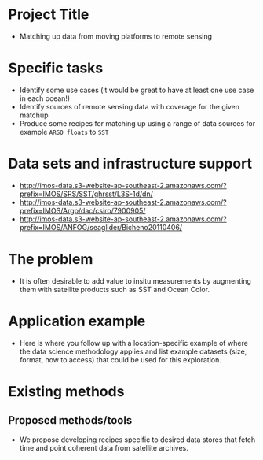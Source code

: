 # Project Title
+ Matching up data from moving platforms to remote sensing

# Specific tasks
+ Identify some use cases (it would be great to have at least one use case in each ocean!)
+ Identify sources of remote sensing data with coverage for the given matchup
+ Produce some recipes for matching up using a range of data sources for example `ARGO floats` to `SST`

# Data sets and infrastructure support
+ http://imos-data.s3-website-ap-southeast-2.amazonaws.com/?prefix=IMOS/SRS/SST/ghrsst/L3S-1d/dn/
+ http://imos-data.s3-website-ap-southeast-2.amazonaws.com/?prefix=IMOS/Argo/dac/csiro/7900905/
+ http://imos-data.s3-website-ap-southeast-2.amazonaws.com/?prefix=IMOS/ANFOG/seaglider/Bicheno20110406/

# The problem
+ It is often desirable to add value to insitu measurements by augmenting them with satellite products such as SST and Ocean Color.

# Application example
+ Here is where you follow up with a location-specific example of where the data science methodology applies and list example datasets (size, format, how to access) that could be used for this exploration.

# Existing methods

## Proposed methods/tools
+ We propose developing recipes specific to desired data stores that fetch time and point coherent data from satellite archives.
